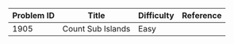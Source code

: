| Problem ID | Title | Difficulty | Reference
| --- | --- | --- | ---
| 1905 | Count Sub Islands | Easy | 
